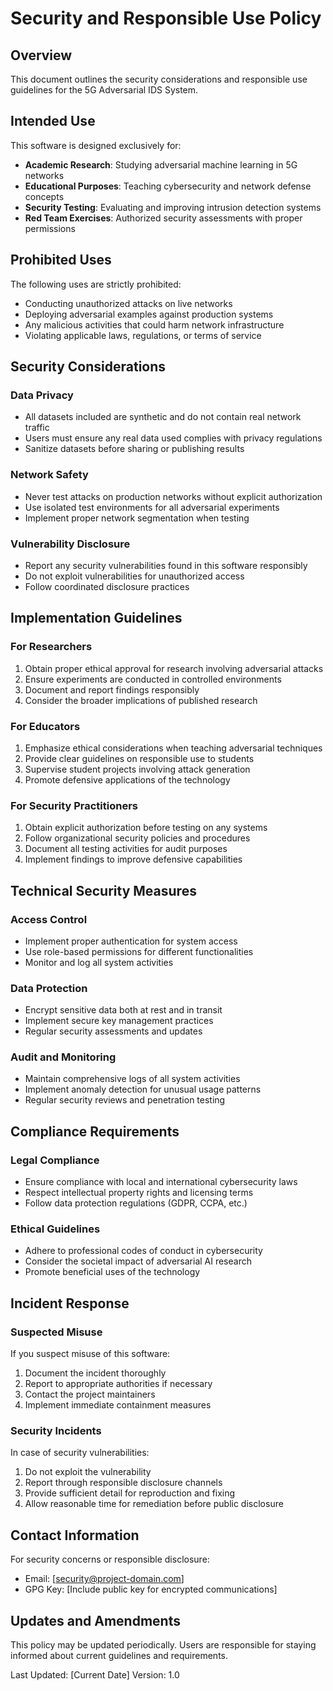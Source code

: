 # Security and Responsible Use Policy

## Overview
This document outlines the security considerations and responsible use guidelines for the 5G Adversarial IDS System.

## Intended Use
This software is designed exclusively for:
- **Academic Research**: Studying adversarial machine learning in 5G networks
- **Educational Purposes**: Teaching cybersecurity and network defense concepts
- **Security Testing**: Evaluating and improving intrusion detection systems
- **Red Team Exercises**: Authorized security assessments with proper permissions

## Prohibited Uses
The following uses are strictly prohibited:
- Conducting unauthorized attacks on live networks
- Deploying adversarial examples against production systems
- Any malicious activities that could harm network infrastructure
- Violating applicable laws, regulations, or terms of service

## Security Considerations

### Data Privacy
- All datasets included are synthetic and do not contain real network traffic
- Users must ensure any real data used complies with privacy regulations
- Sanitize datasets before sharing or publishing results

### Network Safety
- Never test attacks on production networks without explicit authorization
- Use isolated test environments for all adversarial experiments
- Implement proper network segmentation when testing

### Vulnerability Disclosure
- Report any security vulnerabilities found in this software responsibly
- Do not exploit vulnerabilities for unauthorized access
- Follow coordinated disclosure practices

## Implementation Guidelines

### For Researchers
1. Obtain proper ethical approval for research involving adversarial attacks
2. Ensure experiments are conducted in controlled environments
3. Document and report findings responsibly
4. Consider the broader implications of published research

### For Educators
1. Emphasize ethical considerations when teaching adversarial techniques
2. Provide clear guidelines on responsible use to students
3. Supervise student projects involving attack generation
4. Promote defensive applications of the technology

### For Security Practitioners
1. Obtain explicit authorization before testing on any systems
2. Follow organizational security policies and procedures
3. Document all testing activities for audit purposes
4. Implement findings to improve defensive capabilities

## Technical Security Measures

### Access Control
- Implement proper authentication for system access
- Use role-based permissions for different functionalities
- Monitor and log all system activities

### Data Protection
- Encrypt sensitive data both at rest and in transit
- Implement secure key management practices
- Regular security assessments and updates

### Audit and Monitoring
- Maintain comprehensive logs of all system activities
- Implement anomaly detection for unusual usage patterns
- Regular security reviews and penetration testing

## Compliance Requirements

### Legal Compliance
- Ensure compliance with local and international cybersecurity laws
- Respect intellectual property rights and licensing terms
- Follow data protection regulations (GDPR, CCPA, etc.)

### Ethical Guidelines
- Adhere to professional codes of conduct in cybersecurity
- Consider the societal impact of adversarial AI research
- Promote beneficial uses of the technology

## Incident Response

### Suspected Misuse
If you suspect misuse of this software:
1. Document the incident thoroughly
2. Report to appropriate authorities if necessary
3. Contact the project maintainers
4. Implement immediate containment measures

### Security Incidents
In case of security vulnerabilities:
1. Do not exploit the vulnerability
2. Report through responsible disclosure channels
3. Provide sufficient detail for reproduction and fixing
4. Allow reasonable time for remediation before public disclosure

## Contact Information
For security concerns or responsible disclosure:
- Email: [security@project-domain.com]
- GPG Key: [Include public key for encrypted communications]

## Updates and Amendments
This policy may be updated periodically. Users are responsible for staying informed about current guidelines and requirements.

Last Updated: [Current Date]
Version: 1.0
